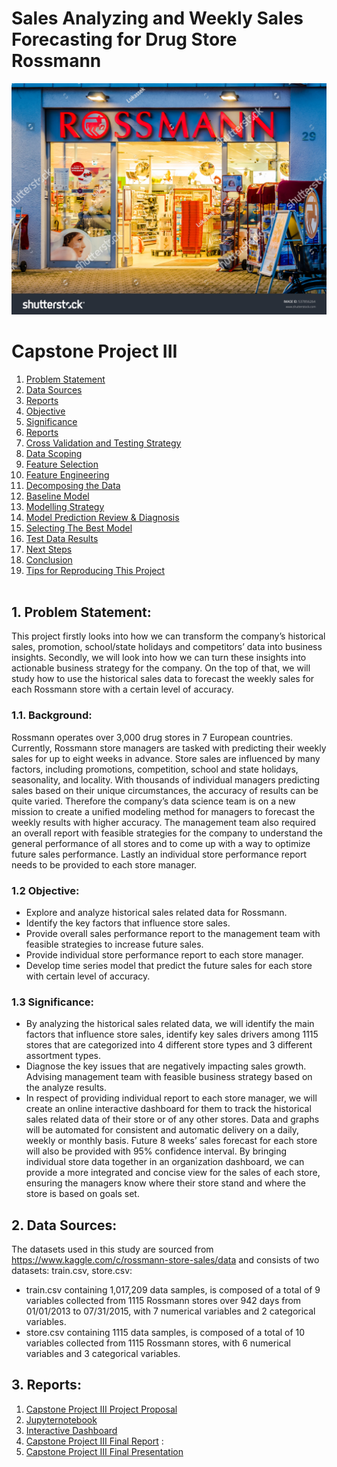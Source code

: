# Sales Analyzing and Weekly Sales Forecasting for Drug Store Rossmann
![cover_photo](./src/cover_photo.jpg)
# Capstone Project III
1.	[Problem Statement](#1-problem-statement)
2.	[Data Sources](#2-data-sources)
3.	[Reports](#3-reports)
4.	[Objective](#4-objective)
5.	[Significance](#5-significance)
6.	[Reports](#6-reports)
7.  [Cross Validation and Testing Strategy](#7-cross-validation-and-testing-strategy)
8.  [Data Scoping](#8-data-scoping)
9.	[Feature Selection](#9-feature-selection)
10. [Feature Engineering](#10-feature-engineering)
11. [Decomposing the Data](#11-decomposing-the-data)
12. [Baseline Model](#12-baseline-model)
13. [Modelling Strategy](#13-modelling-strategy)
14. [Model Prediction Review & Diagnosis](#14-model-prediction-review-and-diagnosis)
15. [Selecting The Best Model](#15-selecting-the-best-model)
16. [Test Data Results](#16-test-data-results)
17. [Next Steps](#17-next-steps)
18. [Conclusion](#18-conclusion)
19. [Tips for Reproducing This Project](#19-tips-for-reproducing-this-project)
<br/><br/>





## 1. Problem Statement:
This project firstly looks into how we can transform the company’s historical sales, promotion, school/state holidays and competitors’ data into business insights. Secondly, we will look into how we can turn these insights into actionable business strategy for the company. On the top of that, we will study how to use the historical sales data to forecast the weekly sales for each Rossmann store with a certain level of accuracy. 

### 1.1. Background:
Rossmann operates over 3,000 drug stores in 7 European countries. Currently, Rossmann store managers are tasked with predicting their weekly sales for up to eight weeks in advance. Store sales are influenced by many factors, including promotions, competition, school and state holidays, seasonality, and locality. With thousands of individual managers predicting sales based on their unique circumstances, the accuracy of results can be quite varied. Therefore the company’s data science team is on a new mission to create a unified modeling method for managers to forecast the weekly results with higher accuracy. The management team also required an overall report with feasible strategies for the company to understand the general performance of all stores and to come up with a way to optimize future sales performance. Lastly an individual store performance report needs to be provided to each store manager. 

### 1.2 Objective:

-	Explore and analyze historical sales related data for Rossmann. 
-	Identify the key factors that influence store sales.
-	Provide overall sales performance report to the management team with feasible strategies to increase future sales.  
-	Provide individual store performance report to each store manager.
-	Develop time series model that predict the future sales for each store with certain level of accuracy.  

### 1.3 Significance:
- By analyzing the historical sales related data, we will identify the main factors that influence store sales, identify key sales drivers among 1115 stores that are categorized into 4 different store types and 3 different assortment types. 
- Diagnose the key issues that are negatively impacting sales growth. Advising management team with feasible business strategy based on the analyze results. 
- In respect of providing individual report to each store manager, we will create an online interactive dashboard for them to track the historical sales related data of their store or of any other stores. Data and graphs will be automated for consistent and automatic delivery on a daily, weekly or monthly basis. Future 8 weeks’ sales forecast for each store will also be provided with 95% confidence interval. By bringing individual store data together in an organization dashboard, we can provide a more integrated and concise view for the sales of each store, ensuring the managers know where their store stand and where the store is based on goals set.


## 2. Data Sources:
The datasets used in this study are sourced from https://www.kaggle.com/c/rossmann-store-sales/data and consists of two datasets: 
train.csv, store.csv:
- train.csv containing 1,017,209 data samples, is composed of a total of 9 variables collected from 1115 Rossmann stores over 942 days from 01/01/2013 to 07/31/2015, with 7 numerical variables and 2 categorical variables. 
- store.csv containing 1115 data samples, is composed of a total of 10 variables collected from 1115 Rossmann stores, with 6 numerical variables and 3 categorical variables. 


## 3. Reports:
1. [Capstone Project III Project Proposal](https://github.com/yoyo6022/Sales-Analyzing-and-Weekly-Sales-Forecasting-for-Drug-Store-Rossmann/blob/master/report/Yang_Liu_Kunz_Capstone_3_Project%20Proposal.pdf)
2. [Jupyternotebook](https://github.com/yoyo6022/Sales-Analyzing-and-Weekly-Sales-Forecasting-for-Drug-Store-Rossmann/tree/master/Notebook)
3. [Interactive Dashboard](https://rossmannsalesdash.herokuapp.com/)
3. [Capstone Project III Final Report]() : 
4. [Capstone Project III Final Presentation]()
